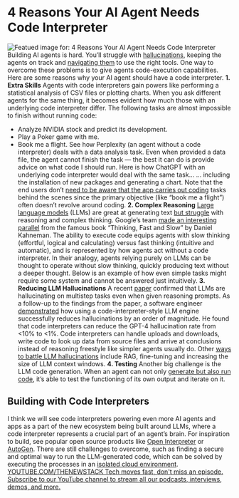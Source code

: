 # 4 Reasons Your AI Agent Needs Code Interpreter
![Featued image for: 4 Reasons Your AI Agent Needs Code Interpreter](https://cdn.thenewstack.io/media/2024/04/dfa23f6e-robot-1797548_1280-1024x576.png)
Building AI agents is hard. You’ll struggle with
[hallucinations](https://thenewstack.io/the-security-risks-of-generative-ai-package-hallucinations/), keeping the agents on track and [navigating them](https://thenewstack.io/5-lessons-from-linkedins-first-foray-into-genai-development/) to use the right tools.
One way to overcome these problems is to give agents code-execution capabilities.
Here are some reasons why your AI agent should have a code interpreter.
**1. Extra Skills**
Agents with code interpreters gain powers like performing a statistical analysis of CSV files or plotting charts.
When you ask different agents for the same thing, it becomes evident how much those with an underlying code interpreter differ. The following tasks are almost impossible to finish without running code:
- Analyze NVIDIA stock and predict its development.
- Play a Poker game with me.
- Book me a flight.
See how Perplexity (an agent without a code interpreter) deals with a data analysis task. Even when provided a data file, the agent cannot finish the task — the best it can do is provide advice on what code I should run.
Here is how ChatGPT with an underlying code interpreter would deal with the same task…
… including the installation of new packages and generating a chart.
Note that the end users don’t
[need to be aware that the app carries out coding](https://thenewstack.io/why-your-code-needs-abstraction-layers/) tasks behind the scenes since the primary objective (like “book me a flight”) often doesn’t revolve around coding.
**2. Complex Reasoning** [Large language models](https://thenewstack.io/large-language-models-open-source-llms-in-2023/) (LLMs) are great at generating text [but struggle](https://thenewstack.io/3-ways-llms-can-let-you-down/) with reasoning and complex thinking.
Google’s team
[made an interesting parallel](https://blog.google/technology/ai/bard-improved-reasoning-google-sheets-export/) from the famous book “Thinking, Fast and Slow” by Daniel Kahneman. The ability to execute code equips agents with slow thinking (effortful, logical and calculating) versus fast thinking (intuitive and automatic), and is represented by how agents act without a code interpreter.
In their analogy, agents relying purely on LLMs can be thought to operate without slow thinking, quickly producing text without a deeper thought. Below is an example of how even simple tasks might require some system and cannot be answered just intuitively.
**3. Reducing LLM Hallucinations**
A recent
[ paper](https://arxiv.org/abs/2305.13534) confirmed that LLMs are hallucinating on multistep tasks even when given reasoning prompts. As a follow-up to the findings from the paper, a software engineer [demonstrated](https://aditya-advani.medium.com/mitigate-gpt-4-hallucinations-using-code-interpreter-29fea4887eec) how using a code-interpreter-style LLM engine successfully reduces hallucinations by an order of magnitude. He found that code interpreters can reduce the GPT-4 hallucination rate from <10% to <1%.
Code interpreters can handle uploads and downloads, write code to look up data from source files and arrive at conclusions instead of reasoning freestyle like simpler agents usually do.
Other
[ways to battle LLM hallucinations](https://thenewstack.io/3-ways-to-stop-llm-hallucinations/) include RAG, fine-tuning and increasing the size of LLM context windows.
**4. Testing**
Another big challenge is the LLM code generation. When an agent can not only
[generate but also run code](https://thenewstack.io/ai-code-generation-6-faqs-for-developers/), it’s able to test the functioning of its own output and iterate on it.
## Building with Code Interpreters
I think we will see code interpreters powering even more AI agents and apps as a part of the new ecosystem being built around LLMs, where a code interpreter represents a crucial part of an agent’s brain. For inspiration to build, see popular open source products like
[ Open Interpreter](https://github.com/OpenInterpreter) or [ AutoGen](https://github.com/microsoft/autogen).
There are still challenges to overcome, such as finding a secure and optimal way to run the LLM-generated code, which can be solved by executing the processes in an
[ isolated cloud environment](https://e2b.dev/docs). [
YOUTUBE.COM/THENEWSTACK
Tech moves fast, don't miss an episode. Subscribe to our YouTube
channel to stream all our podcasts, interviews, demos, and more.
](https://youtube.com/thenewstack?sub_confirmation=1)